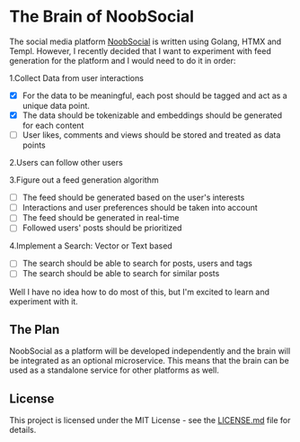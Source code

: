 # The Brain of NoobSocial

The social media platform [NoobSocial](https://github.com/newtoallofthis123/NoobSocial) is written using Golang, HTMX and Templ.
However, I recently decided that I want to experiment with feed generation for the platform and I would need to do it in order:

1.Collect Data from user interactions

- [x] For the data to be meaningful, each post should be tagged and act as a unique data point.
- [x] The data should be tokenizable and embeddings should be generated for each content
- [ ] User likes, comments and views should be stored and treated as data points

2.Users can follow other users

3.Figure out a feed generation algorithm

- [ ] The feed should be generated based on the user's interests
- [ ] Interactions and user preferences should be taken into account
- [ ] The feed should be generated in real-time
- [ ] Followed users' posts should be prioritized

4.Implement a Search: Vector or Text based

- [ ] The search should be able to search for posts, users and tags
- [ ] The search should be able to search for similar posts

Well I have no idea how to do most of this, but I'm excited to learn and experiment with it.

## The Plan

NoobSocial as a platform will be developed independently and the brain will be integrated as an optional microservice.
This means that the brain can be used as a standalone service for other platforms as well.

## License

This project is licensed under the MIT License - see the [LICENSE.md](LICENSE.md) file for details.
